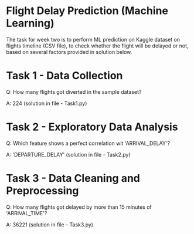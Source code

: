 # Flight Delay Prediction (Machine Learning)
The task for week two is to perform ML prediction on Kaggle dataset on flights timeline (CSV file), to check whether the flight will be delayed or not, based on several factors provided in solution below.

# Task 1 - Data Collection
Q: How many flights got diverted in the sample dataset?

A: 224 (solution in file - Task1.py)

# Task 2 - Exploratory Data Analysis
Q: Which feature shows a perfect correlation wit 'ARRIVAL_DELAY'?

A: 'DEPARTURE_DELAY' (solution in file - Task2.py)

# Task 3 - Data Cleaning and Preprocessing 
Q: How many flights got delayed by more than 15 minutes of 'ARRIVAL_TIME'?

A: 36221 (solution in file - Task3.py)
